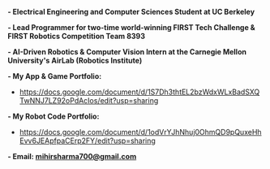 **- Electrical Engineering and Computer Sciences Student at UC Berkeley**

**- Lead Programmer for two-time world-winning FIRST Tech Challenge & FIRST Robotics Competition Team 8393**

**- AI-Driven Robotics & Computer Vision Intern at the Carnegie Mellon University's AirLab (Robotics Institute)**

**- My App & Game Portfolio:**

- https://docs.google.com/document/d/1S7Dh3thtEL2bzWdxWLxBadSXQTwNNJ7LZ92oPdAcIos/edit?usp=sharing

**- My Robot Code Portfolio:**

- https://docs.google.com/document/d/1odVrYJhNhuj0OhmQD9pQuxeHhEvv6JEApfpaCErp2FY/edit?usp=sharing



**- Email: mihirsharma700@gmail.com**
